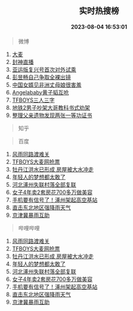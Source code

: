 <div align="center"><h2>实时热搜榜</h2><h4>2023-08-04 16:53:01</h4></div>

> 微博  

1. [大麦](https://s.weibo.com/weibo?q=%E5%A4%A7%E9%BA%A6&t=31&band_rank=1&Refer=top)<br />
2. [封神直播](https://s.weibo.com/weibo?q=%E5%B0%81%E7%A5%9E%E7%9B%B4%E6%92%AD&t=31&band_rank=2&Refer=top)<br />
3. [亚运版复兴号首次对外试乘](https://s.weibo.com/weibo?q=%23%E4%BA%9A%E8%BF%90%E7%89%88%E5%A4%8D%E5%85%B4%E5%8F%B7%E9%A6%96%E6%AC%A1%E5%AF%B9%E5%A4%96%E8%AF%95%E4%B9%98%23&t=31&band_rank=3&Refer=top)<br />
4. [彭昱畅自己争取全裸出镜](https://s.weibo.com/weibo?q=%23%E5%BD%AD%E6%98%B1%E7%95%85%E8%87%AA%E5%B7%B1%E4%BA%89%E5%8F%96%E5%85%A8%E8%A3%B8%E5%87%BA%E9%95%9C%23&t=31&band_rank=4&Refer=top)<br />
5. [中国女婿见非洲丈母娘很害羞](https://s.weibo.com/weibo?q=%23%E4%B8%AD%E5%9B%BD%E5%A5%B3%E5%A9%BF%E8%A7%81%E9%9D%9E%E6%B4%B2%E4%B8%88%E6%AF%8D%E5%A8%98%E5%BE%88%E5%AE%B3%E7%BE%9E%23&t=31&band_rank=5&Refer=top)<br />
6. [Angelababy黄子韬互呛](https://s.weibo.com/weibo?q=%23Angelababy%E9%BB%84%E5%AD%90%E9%9F%AC%E4%BA%92%E5%91%9B%23&t=31&band_rank=6&Refer=top)<br />
7. [TFBOYS三人三字](https://s.weibo.com/weibo?q=%23TFBOYS%E4%B8%89%E4%BA%BA%E4%B8%89%E5%AD%97%23&t=31&band_rank=7&Refer=top)<br />
8. [地铁2男子吵架大哥教科书式劝架](https://s.weibo.com/weibo?q=%23%E5%9C%B0%E9%93%812%E7%94%B7%E5%AD%90%E5%90%B5%E6%9E%B6%E5%A4%A7%E5%93%A5%E6%95%99%E7%A7%91%E4%B9%A6%E5%BC%8F%E5%8A%9D%E6%9E%B6%23&t=31&band_rank=8&Refer=top)<br />
9. [整理父亲遗物发现两张一等功证书](https://s.weibo.com/weibo?q=%23%E6%95%B4%E7%90%86%E7%88%B6%E4%BA%B2%E9%81%97%E7%89%A9%E5%8F%91%E7%8E%B0%E4%B8%A4%E5%BC%A0%E4%B8%80%E7%AD%89%E5%8A%9F%E8%AF%81%E4%B9%A6%23&t=31&band_rank=9&Refer=top)<br />

> 知乎  


> 百度  

1. [风雨同路渡难关](https://www.baidu.com/s?wd=%E9%A3%8E%E9%9B%A8%E5%90%8C%E8%B7%AF%E6%B8%A1%E9%9A%BE%E5%85%B3&sa=fyb_news&rsv_dl=fyb_news)<br />
2. [TFBOYS大麦网抢票](https://www.baidu.com/s?wd=TFBOYS%E5%A4%A7%E9%BA%A6%E7%BD%91%E6%8A%A2%E7%A5%A8&sa=fyb_news&rsv_dl=fyb_news)<br />
3. [牡丹江洪水已形成 房屋被大水冲走](https://www.baidu.com/s?wd=%E7%89%A1%E4%B8%B9%E6%B1%9F%E6%B4%AA%E6%B0%B4%E5%B7%B2%E5%BD%A2%E6%88%90+%E6%88%BF%E5%B1%8B%E8%A2%AB%E5%A4%A7%E6%B0%B4%E5%86%B2%E8%B5%B0&sa=fyb_news&rsv_dl=fyb_news)<br />
4. [年轻人的梦想都太敢了](https://www.baidu.com/s?wd=%E5%B9%B4%E8%BD%BB%E4%BA%BA%E7%9A%84%E6%A2%A6%E6%83%B3%E9%83%BD%E5%A4%AA%E6%95%A2%E4%BA%86&sa=fyb_news&rsv_dl=fyb_news)<br />
5. [河北涿州失联村落全部复联](https://www.baidu.com/s?wd=%E6%B2%B3%E5%8C%97%E6%B6%BF%E5%B7%9E%E5%A4%B1%E8%81%94%E6%9D%91%E8%90%BD%E5%85%A8%E9%83%A8%E5%A4%8D%E8%81%94&sa=fyb_news&rsv_dl=fyb_news)<br />
6. [女子4年卖2套房花700多万做美容](https://www.baidu.com/s?wd=%E5%A5%B3%E5%AD%904%E5%B9%B4%E5%8D%962%E5%A5%97%E6%88%BF%E8%8A%B1700%E5%A4%9A%E4%B8%87%E5%81%9A%E7%BE%8E%E5%AE%B9&sa=fyb_news&rsv_dl=fyb_news)<br />
7. [手机要有信号了！涿州架起高空基站](https://www.baidu.com/s?wd=%E6%89%8B%E6%9C%BA%E8%A6%81%E6%9C%89%E4%BF%A1%E5%8F%B7%E4%BA%86%EF%BC%81%E6%B6%BF%E5%B7%9E%E6%9E%B6%E8%B5%B7%E9%AB%98%E7%A9%BA%E5%9F%BA%E7%AB%99&sa=fyb_news&rsv_dl=fyb_news)<br />
8. [直击东北地区强降雨天气](https://www.baidu.com/s?wd=%E7%9B%B4%E5%87%BB%E4%B8%9C%E5%8C%97%E5%9C%B0%E5%8C%BA%E5%BC%BA%E9%99%8D%E9%9B%A8%E5%A4%A9%E6%B0%94&sa=fyb_news&rsv_dl=fyb_news)<br />
9. [京津冀暴雨互助](https://www.baidu.com/s?wd=%E4%BA%AC%E6%B4%A5%E5%86%80%E6%9A%B4%E9%9B%A8%E4%BA%92%E5%8A%A9&sa=fyb_news&rsv_dl=fyb_news)<br />

> 哔哩哔哩  

1. [风雨同路渡难关](https://www.baidu.com/s?wd=%E9%A3%8E%E9%9B%A8%E5%90%8C%E8%B7%AF%E6%B8%A1%E9%9A%BE%E5%85%B3&sa=fyb_news&rsv_dl=fyb_news)<br />
2. [TFBOYS大麦网抢票](https://www.baidu.com/s?wd=TFBOYS%E5%A4%A7%E9%BA%A6%E7%BD%91%E6%8A%A2%E7%A5%A8&sa=fyb_news&rsv_dl=fyb_news)<br />
3. [牡丹江洪水已形成 房屋被大水冲走](https://www.baidu.com/s?wd=%E7%89%A1%E4%B8%B9%E6%B1%9F%E6%B4%AA%E6%B0%B4%E5%B7%B2%E5%BD%A2%E6%88%90+%E6%88%BF%E5%B1%8B%E8%A2%AB%E5%A4%A7%E6%B0%B4%E5%86%B2%E8%B5%B0&sa=fyb_news&rsv_dl=fyb_news)<br />
4. [年轻人的梦想都太敢了](https://www.baidu.com/s?wd=%E5%B9%B4%E8%BD%BB%E4%BA%BA%E7%9A%84%E6%A2%A6%E6%83%B3%E9%83%BD%E5%A4%AA%E6%95%A2%E4%BA%86&sa=fyb_news&rsv_dl=fyb_news)<br />
5. [河北涿州失联村落全部复联](https://www.baidu.com/s?wd=%E6%B2%B3%E5%8C%97%E6%B6%BF%E5%B7%9E%E5%A4%B1%E8%81%94%E6%9D%91%E8%90%BD%E5%85%A8%E9%83%A8%E5%A4%8D%E8%81%94&sa=fyb_news&rsv_dl=fyb_news)<br />
6. [女子4年卖2套房花700多万做美容](https://www.baidu.com/s?wd=%E5%A5%B3%E5%AD%904%E5%B9%B4%E5%8D%962%E5%A5%97%E6%88%BF%E8%8A%B1700%E5%A4%9A%E4%B8%87%E5%81%9A%E7%BE%8E%E5%AE%B9&sa=fyb_news&rsv_dl=fyb_news)<br />
7. [手机要有信号了！涿州架起高空基站](https://www.baidu.com/s?wd=%E6%89%8B%E6%9C%BA%E8%A6%81%E6%9C%89%E4%BF%A1%E5%8F%B7%E4%BA%86%EF%BC%81%E6%B6%BF%E5%B7%9E%E6%9E%B6%E8%B5%B7%E9%AB%98%E7%A9%BA%E5%9F%BA%E7%AB%99&sa=fyb_news&rsv_dl=fyb_news)<br />
8. [直击东北地区强降雨天气](https://www.baidu.com/s?wd=%E7%9B%B4%E5%87%BB%E4%B8%9C%E5%8C%97%E5%9C%B0%E5%8C%BA%E5%BC%BA%E9%99%8D%E9%9B%A8%E5%A4%A9%E6%B0%94&sa=fyb_news&rsv_dl=fyb_news)<br />
9. [京津冀暴雨互助](https://www.baidu.com/s?wd=%E4%BA%AC%E6%B4%A5%E5%86%80%E6%9A%B4%E9%9B%A8%E4%BA%92%E5%8A%A9&sa=fyb_news&rsv_dl=fyb_news)<br />
